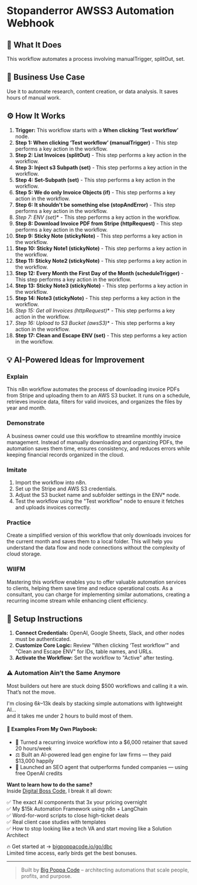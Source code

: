 # Stopanderror AWSS3 Automation Webhook

## 🚀 What It Does
This workflow automates a process involving manualTrigger, splitOut, set.

## 💼 Business Use Case
Use it to automate research, content creation, or data analysis. It saves hours of manual work.

## ⚙️ How It Works
1.  **Trigger:** This workflow starts with a **When clicking ‘Test workflow’** node.
2. **Step 1: When clicking ‘Test workflow’ (manualTrigger)** - This step performs a key action in the workflow.
3. **Step 2: List Invoices (splitOut)** - This step performs a key action in the workflow.
4. **Step 3: Inject s3 Subpath (set)** - This step performs a key action in the workflow.
5. **Step 4: Set-Subpath (set)** - This step performs a key action in the workflow.
6. **Step 5: We do only Invoice Objects (if)** - This step performs a key action in the workflow.
7. **Step 6: It shouldn't be something else (stopAndError)** - This step performs a key action in the workflow.
8. **Step 7: ENV* (set)** - This step performs a key action in the workflow.
9. **Step 8: Download Invoice PDF from Stripe (httpRequest)** - This step performs a key action in the workflow.
10. **Step 9: Sticky Note (stickyNote)** - This step performs a key action in the workflow.
11. **Step 10: Sticky Note1 (stickyNote)** - This step performs a key action in the workflow.
12. **Step 11: Sticky Note2 (stickyNote)** - This step performs a key action in the workflow.
13. **Step 12: Every Month the First Day of the Month (scheduleTrigger)** - This step performs a key action in the workflow.
14. **Step 13: Sticky Note3 (stickyNote)** - This step performs a key action in the workflow.
15. **Step 14: Note3 (stickyNote)** - This step performs a key action in the workflow.
16. **Step 15: Get all Invoices* (httpRequest)** - This step performs a key action in the workflow.
17. **Step 16: Upload to S3 Bucket* (awsS3)** - This step performs a key action in the workflow.
18. **Step 17: Clean and Escape ENV (set)** - This step performs a key action in the workflow.

## 💡 AI-Powered Ideas for Improvement
### Explain
This n8n workflow automates the process of downloading invoice PDFs from Stripe and uploading them to an AWS S3 bucket. It runs on a schedule, retrieves invoice data, filters for valid invoices, and organizes the files by year and month.

### Demonstrate
A business owner could use this workflow to streamline monthly invoice management. Instead of manually downloading and organizing PDFs, the automation saves them time, ensures consistency, and reduces errors while keeping financial records organized in the cloud.

### Imitate
1. Import the workflow into n8n.
2. Set up the Stripe and AWS S3 credentials.
3. Adjust the S3 bucket name and subfolder settings in the ENV* node.
4. Test the workflow using the "Test workflow" node to ensure it fetches and uploads invoices correctly.

### Practice
Create a simplified version of this workflow that only downloads invoices for the current month and saves them to a local folder. This will help you understand the data flow and node connections without the complexity of cloud storage.

### WIIFM
Mastering this workflow enables you to offer valuable automation services to clients, helping them save time and reduce operational costs. As a consultant, you can charge for implementing similar automations, creating a recurring income stream while enhancing client efficiency.

## 🔧 Setup Instructions
1. **Connect Credentials:** OpenAI, Google Sheets, Slack, and other nodes must be authenticated.
2. **Customize Core Logic:** Review "When clicking ‘Test workflow’" and "Clean and Escape ENV" for IDs, table names, and URLs.
3. **Activate the Workflow:** Set the workflow to "Active" after testing.

### ⚠️ Automation Ain’t the Same Anymore

Most builders out here are stuck doing $500 workflows and calling it a win.  
That’s not the move.  

I'm closing $6k–$13k deals by stacking simple automations with lightweight AI...  
and it takes me under 2 hours to build most of them.

#### 🧠 Examples From My Own Playbook:
- 🔁 Turned a recurring invoice workflow into a $6,000 retainer that saved 20 hours/week  
- ⚖️ Built an AI-powered lead gen engine for law firms — they paid $13,000 happily  
- 🚀 Launched an SEO agent that outperforms funded companies — using free OpenAI credits  

**Want to learn how to do the same?**  
Inside [Digital Boss Code](https://bigpoppacode.io/go/dbc), I break it all down:

✅ The exact AI components that 3x your pricing overnight  
✅ My $15k Automation Framework using n8n + LangChain  
✅ Word-for-word scripts to close high-ticket deals  
✅ Real client case studies with templates  
✅ How to stop looking like a tech VA and start moving like a Solution Architect  

🔥 Get started at → [bigpoppacode.io/go/dbc](https://bigpoppacode.io/go/dbc)  
Limited time access, early birds get the best bonuses.

---
> Built by [Big Poppa Code](https://bigpoppacode.io) – architecting automations that scale people, profits, and purpose.
